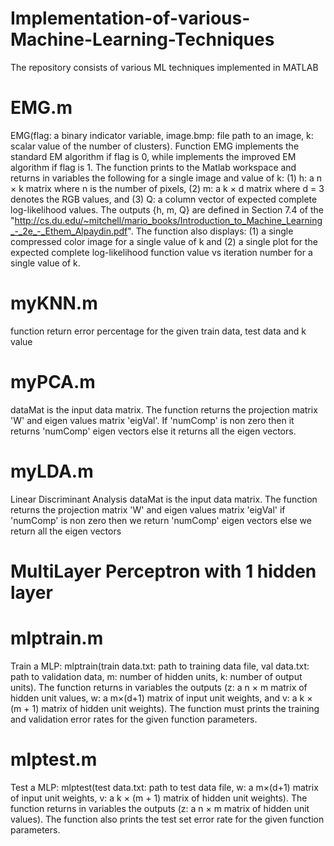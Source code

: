 # Implementation-of-various-Machine-Learning-Techniques
The repository consists of various ML techniques implemented in MATLAB
# EMG.m
EMG(flag: a binary indicator variable, image.bmp: file path to an image, k: scalar value of the number of clusters). Function EMG implements the standard EM algorithm if flag is 0, while implements the improved EM algorithm if flag is 1. The function prints to the Matlab workspace and returns in variables the following for a single image and value of k: (1) h: a n × k matrix where n is the number of pixels, (2) m: a k × d matrix where d = 3 denotes the RGB values, and (3) Q: a column vector of expected complete log-likelihood values. The outputs {h, m, Q} are defined in Section 7.4 of the "http://cs.du.edu/~mitchell/mario_books/Introduction_to_Machine_Learning_-_2e_-_Ethem_Alpaydin.pdf". The function also displays: (1) a single compressed color image for a single value of k and (2) a single plot for the expected complete log-likelihood function value vs iteration number for a single value of k.

# myKNN.m
function return error percentage for the given train data, test data and k value

# myPCA.m
dataMat is the input data matrix. The function returns the projection matrix 'W' and eigen values matrix 'eigVal'. If 'numComp' is non zero then it returns 'numComp' eigen vectors else it returns all the eigen vectors.

# myLDA.m
Linear Discriminant Analysis
dataMat is the input data matrix. The function returns the projection matrix 'W' and eigen values matrix 'eigVal' if 'numComp' is non zero then we return 'numComp' eigen vectors else we return all the eigen vectors

# MultiLayer Perceptron with 1 hidden layer
# mlptrain.m
Train a MLP: mlptrain(train data.txt: path to training data file, val data.txt: path to validation data, m: number of hidden units, k: number of output units). The function returns in variables the outputs (z: a n × m matrix of hidden unit values, w: a m×(d+1) matrix of input unit weights, and v: a k × (m + 1) matrix of hidden unit weights). The function must prints the training and validation error rates for the given function parameters.

# mlptest.m
Test a MLP: mlptest(test data.txt: path to test data file, w: a m×(d+1) matrix of input unit weights, v: a k × (m + 1) matrix of hidden unit weights). The function returns in variables the outputs (z: a n × m matrix of hidden unit values). The function also prints the test set error rate for the given function parameters.
